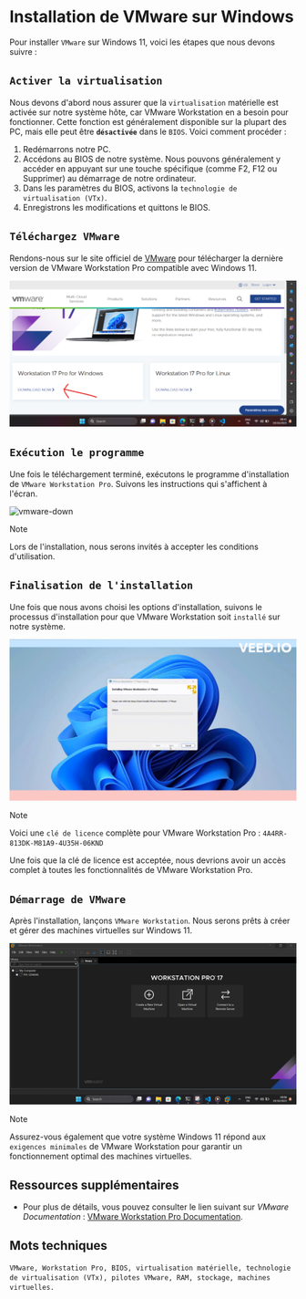 # Installation de VMware sur Windows

Pour installer `VMware` sur Windows 11, voici les étapes que nous devons suivre :

## `Activer la virtualisation`

Nous devons d'abord nous assurer que la `virtualisation` matérielle est activée sur notre système hôte, car VMware Workstation en a besoin pour fonctionner. Cette fonction est généralement disponible sur la plupart des PC, mais elle peut être **`désactivée`** dans le `BIOS`. Voici comment procéder :

1. Redémarrons notre PC.
2. Accédons au BIOS de notre système. Nous pouvons généralement y accéder en appuyant sur une touche spécifique (comme F2, F12 ou Supprimer) au démarrage de notre ordinateur. 
3. Dans les paramètres du BIOS, activons la `technologie de virtualisation (VTx)`.
4. Enregistrons les modifications et quittons le BIOS.

## `Téléchargez VMware`

Rendons-nous sur le site officiel de [VMware](https://www.vmware.com/products/workstation-pro/workstation-pro-evaluation.html) pour télécharger la dernière version de VMware Workstation Pro compatible avec Windows 11.

![vmware-down](../images/vmwaredown.jpg)

## `Exécution le programme`

Une fois le téléchargement terminé, exécutons le programme d'installation de `VMware Workstation Pro`. Suivons les instructions qui s'affichent à l'écran.

![vmware-down](../images/vmware.gif)

> [!NOTE] 
> Lors de l'installation, nous serons invités à accepter les conditions d'utilisation.

## `Finalisation de l'installation`

Une fois que nous avons choisi les options d'installation, suivons le processus d'installation pour que VMware Workstation soit `installé` sur notre système.

![vmware-down](../images/installvmware.gif)

> [!NOTE] 
> Voici une `clé de licence` complète pour VMware Workstation Pro : `4A4RR-813DK-M81A9-4U35H-06KND`

Une fois que la clé de licence est acceptée, nous devrions avoir un accès complet à toutes les fonctionnalités de VMware Workstation Pro.

## `Démarrage de VMware` 

Après l'installation, lançons `VMware Workstation`. Nous serons prêts à créer et gérer des machines virtuelles sur Windows 11.

![vmware-down](../images/lancervmware.jpg)

> [!NOTE]
> Assurez-vous également que votre système Windows 11 répond aux `exigences minimales` de VMware Workstation pour garantir un fonctionnement optimal des machines virtuelles.

## Ressources supplémentaires

- Pour plus de détails, vous pouvez consulter le lien suivant sur *VMware Documentation* : [VMware Workstation Pro Documentation](https://docs.vmware.com/en/VMware-Workstation-Pro/index.html).

## Mots techniques

`VMware, Workstation Pro, BIOS, virtualisation matérielle, technologie de virtualisation (VTx), pilotes VMware, RAM, stockage, machines virtuelles.`